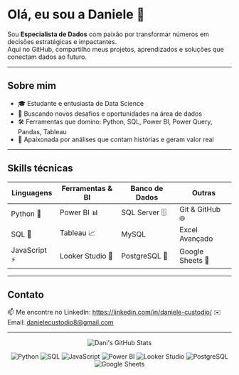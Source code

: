 # Olá, eu sou a Daniele 👋

Sou **Especialista de Dados** com paixão por transformar números em decisões estratégicas e impactantes.  
Aqui no GitHub, compartilho meus projetos, aprendizados e soluções que conectam dados ao futuro.

---

## Sobre mim

- 🎓 Estudante e entusiasta de Data Science  
- 💼 Buscando novos desafios e oportunidades na área de dados  
- 🛠 Ferramentas que domino: Python, SQL, Power BI, Power Query, Pandas, Tableau  
- 🚀 Apaixonada por análises que contam histórias e geram valor real

---

## Skills técnicas

| Linguagens       | Ferramentas & BI     | Banco de Dados    | Outras             |
|------------------|---------------------|------------------|--------------------|
| Python 🐍        | Power BI 📊          | SQL Server 🗄️    | Git & GitHub 🌐    |
| SQL 🧮           | Tableau 📈           | MySQL             | Excel Avançado     |
| JavaScript ⚡️    | Looker Studio 🎯     | PostgreSQL 🐘     | Google Sheets 📄   |

---

## Contato

📫 Me encontre no LinkedIn: https://linkedin.com/in/daniele-custodio/
✉️ Email: danielecustodio8@gmail.com 

---

<div align="center">
  <img src="https://github-readme-stats.vercel.app/api?username=danielesilva8&show_icons=true&theme=radical" alt="Dani's GitHub Stats" />
</div>





<div align="center">

![Python](https://img.shields.io/badge/Python-3776AB?style=for-the-badge&logo=python&logoColor=white)
![SQL](https://img.shields.io/badge/SQL-005C99?style=for-the-badge&logo=sqlite&logoColor=white)
![JavaScript](https://img.shields.io/badge/JavaScript-F7DF1E?style=for-the-badge&logo=javascript&logoColor=black)
![Power BI](https://img.shields.io/badge/Power%20BI-F2C811?style=for-the-badge&logo=powerbi&logoColor=black)
![Looker Studio](https://img.shields.io/badge/Looker%20Studio-4285F4?style=for-the-badge&logo=googleanalytics&logoColor=white)
![PostgreSQL](https://img.shields.io/badge/PostgreSQL-336791?style=for-the-badge&logo=postgresql&logoColor=white)
![Google Sheets](https://img.shields.io/badge/Google%20Sheets-34A853?style=for-the-badge&logo=googlesheets&logoColor=white)

</div>
